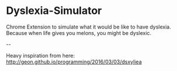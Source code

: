 # Dyslexia-Simulator
Chrome Extension to simulate what it would be like to have dyslexia.
Because when life gives you melons, you might be dyslexic.

--

Heavy inspiration from here: http://geon.github.io/programming/2016/03/03/dsxyliea
